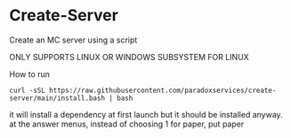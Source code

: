 # Create-Server
Create an MC server using a script

ONLY SUPPORTS LINUX OR WINDOWS SUBSYSTEM FOR LINUX

How to run

```
curl -sSL https://raw.githubusercontent.com/paradoxservices/create-server/main/install.bash | bash
```

it will install a dependency at first launch but it should be installed anyway.
at the answer menus, instead of choosing 1 for paper, put paper
